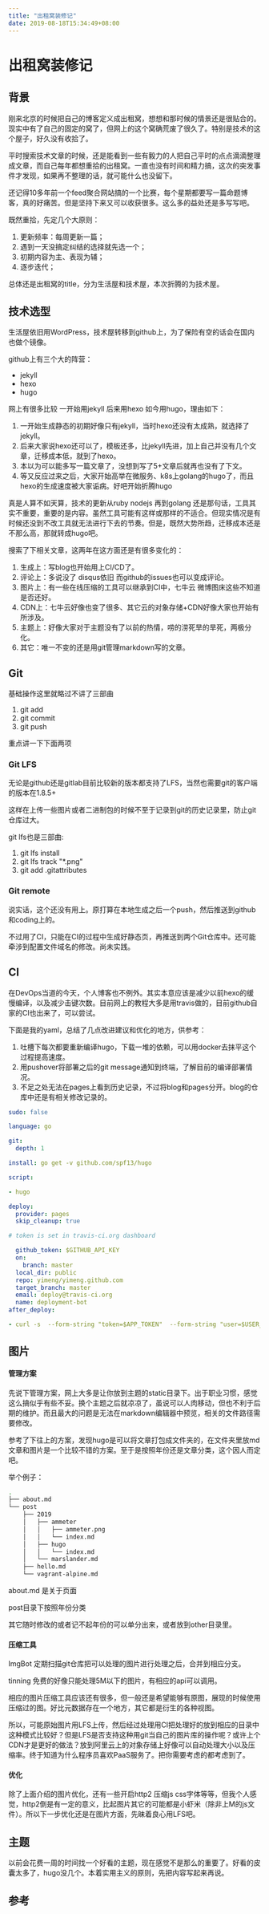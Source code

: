 ```yaml
---
title: "出租窝装修记"
date: 2019-08-18T15:34:49+08:00
---
```


# 出租窝装修记
## 背景

刚来北京的时候把自己的博客定义成出租窝，想想和那时候的情景还是很贴合的。现实中有了自己的固定的窝了，但网上的这个窝确荒废了很久了。特别是技术的这个屋子，好久没有收拾了。

平时搜索技术文章的时候，还是能看到一些有毅力的人把自己平时的点点滴滴整理成文章，而自己每年都想重拾的出租窝。一直也没有时间和精力搞，这次的突发事件才发现，如果再不整理的话，就可能什么也没留下。

还记得10多年前一个feed聚合网站搞的一个比赛，每个星期都要写一篇命题博客，真的好痛苦。但是坚持下来又可以收获很多。这么多的益处还是多写写吧。

既然重拾，先定几个大原则：

1. 更新频率：每周更新一篇；
2. 遇到一天没搞定纠结的选择就先选一个；
3. 初期内容为主、表现为辅；
4. 逐步迭代；

总体还是出租窝的title，分为生活屋和技术屋，本次折腾的为技术屋。

## 技术选型

生活屋依旧用WordPress，技术屋转移到github上，为了保险有空的话会在国内也做个镜像。

github上有三个大的阵营：

- jekyll 
- hexo 
- hugo

网上有很多比较 一开始用jekyll 后来用hexo 如今用hugo，理由如下：

1. 一开始生成静态的初期好像只有jekyll，当时hexo还没有太成熟，就选择了jekyll。
2. 后来大家说hexo还可以了，模板还多，比jekyll先进，加上自己并没有几个文章，迁移成本低，就到了hexo。
3. 本以为可以能多写一篇文章了，没想到写了5+文章后就再也没有了下文。
4. 等又反应过来之后，大家开始高举在微服务、k8s上golang的hugo了，而且hexo的生成速度被大家诟病。好吧开始折腾hugo

真是人算不如天算，技术的更新从ruby nodejs 再到golang 还是那句话，工具其实不重要，重要的是内容。虽然工具可能有这样或那样的不适合。但现实情况是有时候还没到不改工具就无法进行下去的节奏。但是，既然大势所趋，迁移成本还是不那么高，那就转成hugo吧。



搜索了下相关文章，这两年在这方面还是有很多变化的：

1. 生成上：写blog也开始用上CI/CD了。
2. 评论上：多说没了 disqus依旧 而github的issues也可以变成评论。
3. 图片上：有一些在线压缩的工具可以继承到CI中，七牛云 微博图床这些不知道是否还好。
4. CDN上：七牛云好像也变了很多、其它云的对象存储+CDN好像大家也开始有所涉及。
5. 主题上：好像大家对于主题没有了以前的热情，唠的涝死旱的旱死，两极分化。
6. 其它：唯一不变的还是用git管理markdown写的文章。

## Git

基础操作这里就略过不讲了三部曲 

1. git add
2. git commit 
3. git push

重点讲一下下面两项

### Git LFS

无论是github还是gitlab目前比较新的版本都支持了LFS，当然也需要git的客户端的版本在1.8.5+ 

这样在上传一些图片或者二进制包的时候不至于记录到git的历史记录里，防止git仓库过大。

git lfs也是三部曲:

1. git lfs install
2. git lfs track "*.png"
3. git add .gitattributes

### Git remote

说实话，这个还没有用上。原打算在本地生成之后一个push，然后推送到github和coding上的。

不过用了CI，只能在CI的过程中生成好静态页，再推送到两个Git仓库中。还可能牵涉到配置文件域名的修改。尚未实践。

## CI

在DevOps当道的今天，个人博客也不例外。其实本意应该是减少以前hexo的缓慢编译，以及减少击键次数。目前网上的教程大多是用travis做的，目前github自家的CI也出来了，可以尝试。

下面是我的yaml，总结了几点改进建议和优化的地方，供参考：

1. 吐槽下每次都要重新编译hugo，下载一堆的依赖，可以用docker去抹平这个过程提高速度。
2. 用pushover将部署之后的git message通知到终端，了解目前的编译部署情况。
3. 不足之处无法在pages上看到历史记录，不过将blog和pages分开。blog的仓库中还是有相关修改记录的。

```yaml
sudo: false

language: go

git:
  depth: 1

install: go get -v github.com/spf13/hugo

script:

- hugo

deploy:
  provider: pages
  skip_cleanup: true

# token is set in travis-ci.org dashboard

  github_token: $GITHUB_API_KEY
  on:
    branch: master
  local_dir: public
  repo: yimeng/yimeng.github.com
  target_branch: master
  email: deploy@travis-ci.org
  name: deployment-bot
after_deploy:

- curl -s  --form-string "token=$APP_TOKEN"  --form-string "user=$USER_KEY"  --form-string "message=$(git --no-pager  log -n 1 --oneline)"  https://api.pushover.net/1/messages.json
```



## 图片

#### 管理方案

先说下管理方案，网上大多是让你放到主题的static目录下。出于职业习惯，感觉这么搞似乎有些不妥。换个主题之后就凉凉了，虽说可以人肉移动，但也不利于后期的维护。而且最大的问题是无法在markdown编辑器中预览，相关的文件路径需要修改。

参考了下往上的方案，发现hugo是可以将文章打包成文件夹的，在文件夹里放md文章和图片是一个比较不错的方案。至于是按照年份还是文章分类，这个因人而定吧。

举个例子：

```bash
.
├── about.md
└── post
    ├── 2019
    │   ├── ammeter
    │   │   ├── ammeter.png
    │   │   └── index.md
    │   ├── hugo
    │   │   └── index.md
    │   └── marslander.md
    ├── hello.md
    └── vagrant-alpine.md
```

about.md 是关于页面

post目录下按照年份分类

其它随时修改的或者记不起年份的可以单分出来，或者放到other目录里。



#### 压缩工具

ImgBot 定期扫描git仓库把可以处理的图片进行处理之后，合并到相应分支。

tinning 免费的好像只能处理5M以下的图片，有相应的api可以调用。

相应的图片压缩工具应该还有很多，但一般还是希望能够有原图，展现的时候使用压缩过的图。好比元数据存在一个地方，其它都是衍生的各种视图。

所以，可能原始图片用LFS上传，然后经过处理用CI把处理好的放到相应的目录中这种模式比较好？但是LFS是否支持这种用git当自己的图片库的操作呢？或许上个CDN才是更好的做法？放到阿里云上的对象存储上好像可以自动处理大小以及压缩率。终于知道为什么程序员喜欢PaaS服务了。把你需要考虑的都考虑到了。

#### 优化

除了上面介绍的图片优化，还有一些开启http2 压缩js css字体等等，但我个人感觉，http2倒是有一定的意义，比起图片其它的可能都是小虾米（除非上M的js文件）。所以下一步优化还是在图片方面，先昧着良心用LFS吧。

## 主题

以前会花费一周的时间找一个好看的主题，现在感觉不是那么的重要了。好看的皮囊太多了，hugo没几个。本着实用主义的原则，先把内容写起来再说。

## 参考

[Hugo 的文件管理方案]: https://isyin.cn/post/2018-05-03-hugo-%E7%9A%84%E6%96%87%E4%BB%B6%E7%AE%A1%E7%90%86%E6%96%B9%E6%A1%88/
[新手搭建Hogo静态博客教程（四）:使用优化]: http://zhaogaz.com/post/2018/newbie-start-hugo-blog-4/
[使用 ImgBot 无损压缩博客中的图片]: https://mogeko.me/2019/066/
[利用Hugo和Webpack搭建PWA个人网页]: https://www.valleyease.me/zh/2018/12/23/利用hugo和webpack搭建pwa个人网页/
[Hugo 从入门到会用]: https://blog.olowolo.com/post/hugo-quick-start/













